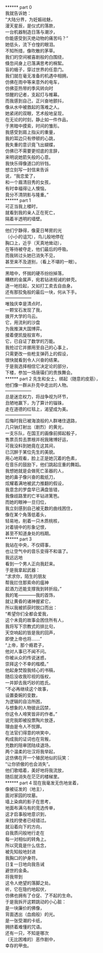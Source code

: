 ****** part 0  
我就告诉她：  
“大陆分界，为妊娠祛魅，  
漫天星辰，是仪式的落款，  
一台机器制造日落与潮汐，  
你能感受到灭绝动物的痛苦吗？”  
她低头，流下仓惶的眼泪。  
不知所措，像吹散的茅草。  
我们的空间被喜剧般的白围绕，  
倏忽间身上已落满思考的棉絮。  
盲的蛾子，穿过世界的任意门。  
我们就在毫无准备的机遇中相拥，  
仿佛在雨中等来意外的电车，  
仿佛亚热带的季风转向时  
惊醒的记者，支起灯与帷幕。  
而我感到自己，正兴奋地颤抖，  
像从水中被救起的落难之人。  
她紧闭的双眼，艺术般地呈现，  
在无论的时刻，静止如一件作品，  
于黑暗中摸索，时间的雏形。  
我感受到肩上指尖的重量，  
我的耳边只有停顿的心跳，  
我失重的意识竟飞出蝴蝶，  
仿佛已不需要更彻底的言辞，  
来明说她箭矢般的心意。  
我快乐得像道口的铃铛，  
想立刻写一封信来告诉  
说，“我恋爱了，  
和一个眉清目秀的女孩，  
有时幸福得让人懊恼，  
竟分不清阴影与隆重。”  
****** part 1   
可正当我上楼时，  
就看到我的亲人正在死亡，  
隔着半透明的墙壁。  
——————  
他们宁静得，像夏日琴房的光  
（小小的诅咒），鸟儿般地停在  
胸口上，近乎（天真地耸动），  
在等待被夺走，他们最后的呼吸。  
而我转过头她已消失不见，  
甚至来不及道别，（看上不堪的一眼）。  
——————  
黑暗中，怀揣的硬币纷纷掉落，  
糟糕的金属声，宛若钻进规诫的蚌壳。  
逐一地捡起，又如打工卖去自由身。  
还有那狡兔般的最后一块，何从下手。  
——————  
唯独庆幸是清点时，  
一颗宝石发现了我，  
拨开大学的乌云。   
它，用流利的沙盘  
为我推演大国博弈。  
接着便凯旋般宣布，  
它，已自证了数学的万能。  
我抢过它并挪用至自己的心事上，  
只需更改一些枪支弹药上的假设，  
很快就看到令人兴奋的结果。  
于是我选择相信它决定论的部分，  
下楼，参加一场唐璜们的贵族舞会。  
****** part 2 
先生和女士，绑起（随意的皮筋），  
他们像一群从扑克中走出的人物。  
——————  
总是迷恋权力，将战争视为环节，    
丑陋地赢下，为了算计的锱铢，  
走在道德的红毯上，渴望成为美。  
——————  
后悔时我已被海浪般的人群堵住退路，  
几只钠灯射出（剧烈）的黄光，  
一支乐队，在国王的画像前掷起骰子，  
售票员剪去票根并祝我赌博好运，  
可我没料到她竟在这其间，  
已沉醉于某位先生的美貌。  
用心地观看，脸上正是她沉着的色素，  
在音乐的鼓励下，他们跳起庄重的舞蹈。  
我想她就是会做死亡圣器的人，  
她的鼻子像兴奋的裁纸刀，  
炫耀着满地被武力推翻的假设，  
我意念的罗盘早已满盘皆错，  
我像歧路里的亡羊钻进篱笆。  
而她的眼神一旦归位，  
我立刻感到自己被无数的曲线困住，  
像在某个角落低着头，  
轻易地，削着一只木质桃核，  
对着镜中的形象记恨，  
甚至不知道身处的档期。  
****** part 3  
我站在中央，不仅碍事，  
也让空气中的音乐变得不和谐了。  
我远远地  
看到一个男人正向我赶来。  
于是我拿起武器：  
“求求你，陌生的朋友  
帮我拦住那索命的瘟神  
趁酒力还能支撑我到转折段。”  
我的笔————我的首饰，  
就让黄昏的诸神握紧它，  
所以我被抓获时脱口而出：  
“希望你们全都会爱我，  
这个未竟的故事会困住所有人，  
我将写下宗教式的排比句，  
天空响起的皆是我的回声，  
即使上帝也将.......”  
“上帝，那个瘾君子，  
他对人事已不闻不问。  
你被从众的传说迷惑，  
崇拜这个不幸的楷模。”  
他起身焚毁我倾心的书稿，  
随后没收我珍视的版权，  
一并卸去我巧妙的姓氏。  
“不必再继续这个故事，  
设置委婉的变数，  
为逻辑的自洽所困，  
与想象的人物彼此囚禁，  
你这令人啼笑皆非的作者。”  
说完我即被投票陶片放逐，  
理由是令人不悦罪。  
在法官们得意的哄笑中，  
构成我的证词也在背叛，  
充数的陪审团陆续退场，  
两个温柔的壮汉将我举起，  
这仿佛在开一个殖民地似的玩笑：  
“让你骄傲的也会消失”。  
他们歌唱着，美好地将我流放，  
随后就消失在茫茫的楼梯里。  
****** part 4 
现在我毫发无伤地坐着，  
像被征发的（地主），  
面对家园的坟墓。  
墙上染病的影子在思考，  
地面布满乌有的竞选传单，  
这才启事般地意识到，  
来找的使者已经错过。  
就沿着向下的方向，  
自我质问般地行走在  
每一对相似的转角上。  
所以究竟是什么信念，  
被先知般地封进  
我胸口的护身符。  
日复一日地向我告诫  
避世的金条。  
将我带到  
这令人绝望的落脚之处。  
听，它在隐约地起伏，  
仿佛也拥有了仓促、了不起的生命。  
于是我拆开这颗跳动的小心脏：  
是一块廉价的佛像，  
背面透出（血痂般）的光。  
是一张受潮的卡纸，  
拥挤着难懂的咒语。  
还有一只，不知是哪次  
（无比困难的）恶作剧中，  
幸存的甲虫。  
